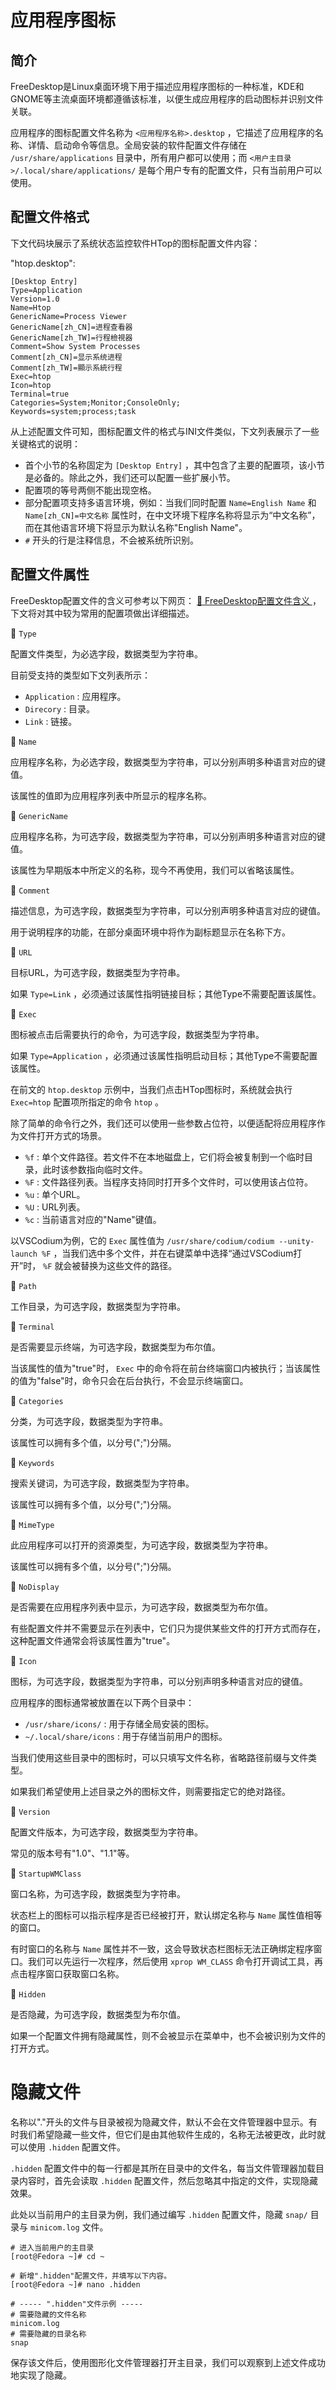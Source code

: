# 应用程序图标
## 简介
FreeDesktop是Linux桌面环境下用于描述应用程序图标的一种标准，KDE和GNOME等主流桌面环境都遵循该标准，以便生成应用程序的启动图标并识别文件关联。

应用程序的图标配置文件名称为 `<应用程序名称>.desktop` ，它描述了应用程序的名称、详情、启动命令等信息。全局安装的软件配置文件存储在 `/usr/share/applications` 目录中，所有用户都可以使用；而 `<用户主目录>/.local/share/applications/` 是每个用户专有的配置文件，只有当前用户可以使用。

## 配置文件格式
下文代码块展示了系统状态监控软件HTop的图标配置文件内容：

"htop.desktop":

```text
[Desktop Entry]
Type=Application
Version=1.0
Name=Htop
GenericName=Process Viewer
GenericName[zh_CN]=进程查看器
GenericName[zh_TW]=行程檢視器
Comment=Show System Processes
Comment[zh_CN]=显示系统进程
Comment[zh_TW]=顯示系統行程
Exec=htop
Icon=htop
Terminal=true
Categories=System;Monitor;ConsoleOnly;
Keywords=system;process;task
```

从上述配置文件可知，图标配置文件的格式与INI文件类似，下文列表展示了一些关键格式的说明：

- 首个小节的名称固定为 `[Desktop Entry]` ，其中包含了主要的配置项，该小节是必备的。除此之外，我们还可以配置一些扩展小节。
- 配置项的等号两侧不能出现空格。
- 部分配置项支持多语言环境，例如：当我们同时配置 `Name=English Name` 和 `Name[zh_CN]=中文名称` 属性时，在中文环境下程序名称将显示为“中文名称”，而在其他语言环境下将显示为默认名称"English Name"。
- `#` 开头的行是注释信息，不会被系统所识别。

## 配置文件属性
FreeDesktop配置文件的含义可参考以下网页： [🧭 FreeDesktop配置文件含义 ](https://specifications.freedesktop.org/desktop-entry-spec/latest/index.html) ，下文将对其中较为常用的配置项做出详细描述。

🔷 `Type`

配置文件类型，为必选字段，数据类型为字符串。

目前受支持的类型如下文列表所示：

- `Application` : 应用程序。
- `Direcory` : 目录。
- `Link` : 链接。

🔷 `Name`

应用程序名称，为必选字段，数据类型为字符串，可以分别声明多种语言对应的键值。

该属性的值即为应用程序列表中所显示的程序名称。

🔷 `GenericName`

应用程序名称，为可选字段，数据类型为字符串，可以分别声明多种语言对应的键值。

该属性为早期版本中所定义的名称，现今不再使用，我们可以省略该属性。

🔷 `Comment`

描述信息，为可选字段，数据类型为字符串，可以分别声明多种语言对应的键值。

用于说明程序的功能，在部分桌面环境中将作为副标题显示在名称下方。

🔷 `URL`

目标URL，为可选字段，数据类型为字符串。

如果 `Type=Link` ，必须通过该属性指明链接目标；其他Type不需要配置该属性。

🔷 `Exec`

图标被点击后需要执行的命令，为可选字段，数据类型为字符串。

如果 `Type=Application` ，必须通过该属性指明启动目标；其他Type不需要配置该属性。

在前文的 `htop.desktop` 示例中，当我们点击HTop图标时，系统就会执行 `Exec=htop` 配置项所指定的命令 `htop` 。

除了简单的命令行之外，我们还可以使用一些参数占位符，以便适配将应用程序作为文件打开方式的场景。

- `%f` : 单个文件路径。若文件不在本地磁盘上，它们将会被复制到一个临时目录，此时该参数指向临时文件。
- `%F` : 文件路径列表。当程序支持同时打开多个文件时，可以使用该占位符。
- `%u` : 单个URL。
- `%U` : URL列表。
- `%c` : 当前语言对应的"Name"键值。

以VSCodium为例，它的 `Exec` 属性值为 `/usr/share/codium/codium --unity-launch %F` ，当我们选中多个文件，并在右键菜单中选择“通过VSCodium打开”时， `%F` 就会被替换为这些文件的路径。

🔷 `Path`

工作目录，为可选字段，数据类型为字符串。

🔷 `Terminal`

是否需要显示终端，为可选字段，数据类型为布尔值。

当该属性的值为"true"时， `Exec` 中的命令将在前台终端窗口内被执行；当该属性的值为"false"时，命令只会在后台执行，不会显示终端窗口。

🔷 `Categories`

分类，为可选字段，数据类型为字符串。

该属性可以拥有多个值，以分号(";")分隔。

🔷 `Keywords`

搜索关键词，为可选字段，数据类型为字符串。

该属性可以拥有多个值，以分号(";")分隔。

🔷 `MimeType`

此应用程序可以打开的资源类型，为可选字段，数据类型为字符串。

该属性可以拥有多个值，以分号(";")分隔。

🔷 `NoDisplay`

是否需要在应用程序列表中显示，为可选字段，数据类型为布尔值。

有些配置文件并不需要显示在列表中，它们只为提供某些文件的打开方式而存在，这种配置文件通常会将该属性置为"true"。

🔷 `Icon`

图标，为可选字段，数据类型为字符串，可以分别声明多种语言对应的键值。

应用程序的图标通常被放置在以下两个目录中：

- `/usr/share/icons/` : 用于存储全局安装的图标。
- `~/.local/share/icons` : 用于存储当前用户的图标。

当我们使用这些目录中的图标时，可以只填写文件名称，省略路径前缀与文件类型。

如果我们希望使用上述目录之外的图标文件，则需要指定它的绝对路径。

🔷 `Version`

配置文件版本，为可选字段，数据类型为字符串。

常见的版本号有"1.0"、"1.1"等。

🔷 `StartupWMClass`

窗口名称，为可选字段，数据类型为字符串。

状态栏上的图标可以指示程序是否已经被打开，默认绑定名称与 `Name` 属性值相等的窗口。

有时窗口的名称与 `Name` 属性并不一致，这会导致状态栏图标无法正确绑定程序窗口。我们可以先运行一次程序，然后使用 `xprop WM_CLASS` 命令打开调试工具，再点击程序窗口获取窗口名称。

🔷 `Hidden`

是否隐藏，为可选字段，数据类型为布尔值。

如果一个配置文件拥有隐藏属性，则不会被显示在菜单中，也不会被识别为文件的打开方式。


# 隐藏文件
名称以"."开头的文件与目录被视为隐藏文件，默认不会在文件管理器中显示。有时我们希望隐藏一些文件，但它们是由其他软件生成的，名称无法被更改，此时就可以使用 `.hidden` 配置文件。

`.hidden` 配置文件中的每一行都是其所在目录中的文件名，每当文件管理器加载目录内容时，首先会读取 `.hidden` 配置文件，然后忽略其中指定的文件，实现隐藏效果。

此处以当前用户的主目录为例，我们通过编写 `.hidden` 配置文件，隐藏 `snap/` 目录与 `minicom.log` 文件。

```text
# 进入当前用户的主目录
[root@Fedora ~]# cd ~

# 新增".hidden"配置文件，并填写以下内容。
[root@Fedora ~]# nano .hidden

# ----- ".hidden"文件示例 -----
# 需要隐藏的文件名称
minicom.log
# 需要隐藏的目录名称
snap
```

保存该文件后，使用图形化文件管理器打开主目录，我们可以观察到上述文件成功地实现了隐藏。
